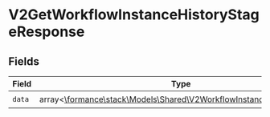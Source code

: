 # V2GetWorkflowInstanceHistoryStageResponse


## Fields

| Field                                                                                                                        | Type                                                                                                                         | Required                                                                                                                     | Description                                                                                                                  |
| ---------------------------------------------------------------------------------------------------------------------------- | ---------------------------------------------------------------------------------------------------------------------------- | ---------------------------------------------------------------------------------------------------------------------------- | ---------------------------------------------------------------------------------------------------------------------------- |
| `data`                                                                                                                       | array<[\formance\stack\Models\Shared\V2WorkflowInstanceHistoryStage](../../Models/Shared/V2WorkflowInstanceHistoryStage.md)> | :heavy_check_mark:                                                                                                           | N/A                                                                                                                          |